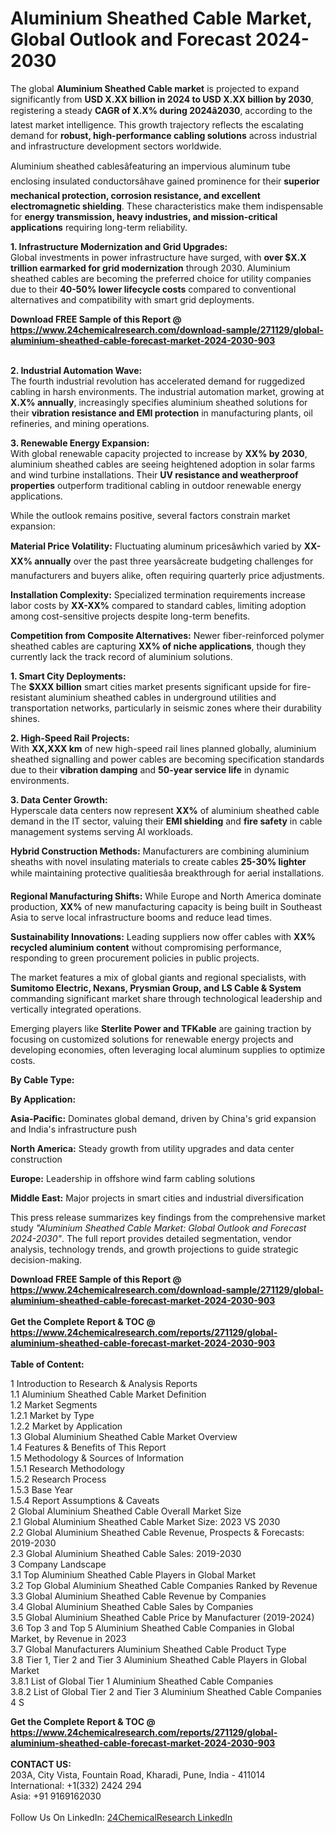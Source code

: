 <h1>Aluminium Sheathed Cable Market, Global Outlook and Forecast 2024-2030</h1><p>The global <strong>Aluminium Sheathed Cable market</strong> is projected to expand significantly from <strong>USD X.XX billion in 2024 to USD X.XX billion by 2030</strong>, registering a steady <strong>CAGR of X.X% during 2024â2030</strong>, according to the latest market intelligence. This growth trajectory reflects the escalating demand for <strong>robust, high-performance cabling solutions</strong> across industrial and infrastructure development sectors worldwide.</p><p>Aluminium sheathed cablesâfeaturing an impervious aluminum tube enclosing insulated conductorsâhave gained prominence for their <strong>superior mechanical protection, corrosion resistance, and excellent electromagnetic shielding</strong>. These characteristics make them indispensable for <strong>energy transmission, heavy industries, and mission-critical applications</strong> requiring long-term reliability.</p><p><strong>1. Infrastructure Modernization and Grid Upgrades:</strong><br>
Global investments in power infrastructure have surged, with <strong>over $X.X trillion earmarked for grid modernization</strong> through 2030. Aluminium sheathed cables are becoming the preferred choice for utility companies due to their <strong>40-50% lower lifecycle costs</strong> compared to conventional alternatives and compatibility with smart grid deployments.</p><div><b>Download FREE Sample of this Report @ 
            <a href="https://www.24chemicalresearch.com/download-sample/271129/global-aluminium-sheathed-cable-forecast-market-2024-2030-903">
            https://www.24chemicalresearch.com/download-sample/271129/global-aluminium-sheathed-cable-forecast-market-2024-2030-903</a></b></div><br><p><strong>2. Industrial Automation Wave:</strong><br>
The fourth industrial revolution has accelerated demand for ruggedized cabling in harsh environments. The industrial automation market, growing at <strong>X.X% annually</strong>, increasingly specifies aluminium sheathed solutions for their <strong>vibration resistance and EMI protection</strong> in manufacturing plants, oil refineries, and mining operations.</p><p><strong>3. Renewable Energy Expansion:</strong><br>
With global renewable capacity projected to increase by <strong>XX% by 2030</strong>, aluminium sheathed cables are seeing heightened adoption in solar farms and wind turbine installations. Their <strong>UV resistance and weatherproof properties</strong> outperform traditional cabling in outdoor renewable energy applications.</p><p>While the outlook remains positive, several factors constrain market expansion:</p><p><strong>Material Price Volatility:</strong> Fluctuating aluminum pricesâwhich varied by <strong>XX-XX% annually</strong> over the past three yearsâcreate budgeting challenges for manufacturers and buyers alike, often requiring quarterly price adjustments.</p><p><strong>Installation Complexity:</strong> Specialized termination requirements increase labor costs by <strong>XX-XX%</strong> compared to standard cables, limiting adoption among cost-sensitive projects despite long-term benefits.</p><p><strong>Competition from Composite Alternatives:</strong> Newer fiber-reinforced polymer sheathed cables are capturing <strong>XX% of niche applications</strong>, though they currently lack the track record of aluminium solutions.</p><p><strong>1. Smart City Deployments:</strong><br>
The <strong>$XXX billion</strong> smart cities market presents significant upside for fire-resistant aluminium sheathed cables in underground utilities and transportation networks, particularly in seismic zones where their durability shines.</p><p><strong>2. High-Speed Rail Projects:</strong><br>
With <strong>XX,XXX km</strong> of new high-speed rail lines planned globally, aluminium sheathed signalling and power cables are becoming specification standards due to their <strong>vibration damping</strong> and <strong>50-year service life</strong> in dynamic environments.</p><p><strong>3. Data Center Growth:</strong><br>
Hyperscale data centers now represent <strong>XX%</strong> of aluminium sheathed cable demand in the IT sector, valuing their <strong>EMI shielding</strong> and <strong>fire safety</strong> in cable management systems serving AI workloads.</p><p><strong>Hybrid Construction Methods:</strong> Manufacturers are combining aluminium sheaths with novel insulating materials to create cables <strong>25-30% lighter</strong> while maintaining protective qualitiesâa breakthrough for aerial installations.</p><p><strong>Regional Manufacturing Shifts:</strong> While Europe and North America dominate production, <strong>XX%</strong> of new manufacturing capacity is being built in Southeast Asia to serve local infrastructure booms and reduce lead times.</p><p><strong>Sustainability Innovations:</strong> Leading suppliers now offer cables with <strong>XX% recycled aluminium content</strong> without compromising performance, responding to green procurement policies in public projects.</p><p>The market features a mix of global giants and regional specialists, with <strong>Sumitomo Electric, Nexans, Prysmian Group, and LS Cable &amp; System</strong> commanding significant market share through technological leadership and vertically integrated operations.</p><p>Emerging players like <strong>Sterlite Power and TFKable</strong> are gaining traction by focusing on customized solutions for renewable energy projects and developing economies, often leveraging local aluminum supplies to optimize costs.</p><p><strong>By Cable Type:</strong></p><p><strong>By Application:</strong></p><p><strong>Asia-Pacific:</strong> Dominates global demand, driven by China's grid expansion and India's infrastructure push</p><p><strong>North America:</strong> Steady growth from utility upgrades and data center construction</p><p><strong>Europe:</strong> Leadership in offshore wind farm cabling solutions</p><p><strong>Middle East:</strong> Major projects in smart cities and industrial diversification</p><p>This press release summarizes key findings from the comprehensive market study <em>"Aluminium Sheathed Cable Market: Global Outlook and Forecast 2024-2030"</em>. The full report provides detailed segmentation, vendor analysis, technology trends, and growth projections to guide strategic decision-making.</p><div><b>Download FREE Sample of this Report @ 
            <a href="https://www.24chemicalresearch.com/download-sample/271129/global-aluminium-sheathed-cable-forecast-market-2024-2030-903">
            https://www.24chemicalresearch.com/download-sample/271129/global-aluminium-sheathed-cable-forecast-market-2024-2030-903</a></b></div><br><div><b>Get the Complete Report & TOC @ 
            <a href="https://www.24chemicalresearch.com/reports/271129/global-aluminium-sheathed-cable-forecast-market-2024-2030-903">
            https://www.24chemicalresearch.com/reports/271129/global-aluminium-sheathed-cable-forecast-market-2024-2030-903</a></b></div><br>
            <b>Table of Content:</b><p>1 Introduction to Research & Analysis Reports<br />
    1.1 Aluminium Sheathed Cable Market Definition<br />
    1.2 Market Segments<br />
        1.2.1 Market by Type<br />
        1.2.2 Market by Application<br />
    1.3 Global Aluminium Sheathed Cable Market Overview<br />
    1.4 Features & Benefits of This Report<br />
    1.5 Methodology & Sources of Information<br />
        1.5.1 Research Methodology<br />
        1.5.2 Research Process<br />
        1.5.3 Base Year<br />
        1.5.4 Report Assumptions & Caveats<br />
2 Global Aluminium Sheathed Cable Overall Market Size<br />
    2.1 Global Aluminium Sheathed Cable Market Size: 2023 VS 2030<br />
    2.2 Global Aluminium Sheathed Cable Revenue, Prospects & Forecasts: 2019-2030<br />
    2.3 Global Aluminium Sheathed Cable Sales: 2019-2030<br />
3 Company Landscape<br />
    3.1 Top Aluminium Sheathed Cable Players in Global Market<br />
    3.2 Top Global Aluminium Sheathed Cable Companies Ranked by Revenue<br />
    3.3 Global Aluminium Sheathed Cable Revenue by Companies<br />
    3.4 Global Aluminium Sheathed Cable Sales by Companies<br />
    3.5 Global Aluminium Sheathed Cable Price by Manufacturer (2019-2024)<br />
    3.6 Top 3 and Top 5 Aluminium Sheathed Cable Companies in Global Market, by Revenue in 2023<br />
    3.7 Global Manufacturers Aluminium Sheathed Cable Product Type<br />
    3.8 Tier 1, Tier 2 and Tier 3 Aluminium Sheathed Cable Players in Global Market<br />
        3.8.1 List of Global Tier 1 Aluminium Sheathed Cable Companies<br />
        3.8.2 List of Global Tier 2 and Tier 3 Aluminium Sheathed Cable Companies<br />
4 S</p><div><b>Get the Complete Report & TOC @ 
            <a href="https://www.24chemicalresearch.com/reports/271129/global-aluminium-sheathed-cable-forecast-market-2024-2030-903">
            https://www.24chemicalresearch.com/reports/271129/global-aluminium-sheathed-cable-forecast-market-2024-2030-903</a></b></div><br><b>CONTACT US:</b><br>
            203A, City Vista, Fountain Road, Kharadi, Pune, India - 411014<br>
            International: +1(332) 2424 294<br>
            Asia: +91 9169162030 <br><br>
            Follow Us On LinkedIn: <a href="https://www.linkedin.com/company/24chemicalresearch/">24ChemicalResearch LinkedIn</a>